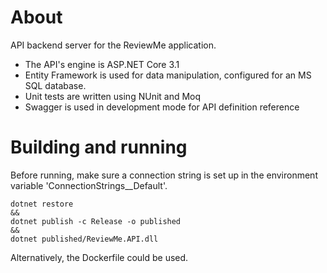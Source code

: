 # About
API backend server for the ReviewMe application.

* The API's engine is ASP.NET Core 3.1
* Entity Framework is used for data manipulation, configured for an MS SQL database.
* Unit tests are written using NUnit and Moq
* Swagger is used in development mode for API definition reference

# Building and running
Before running, make sure a connection string is set up in the environment variable 'ConnectionStrings__Default'.

```
dotnet restore
&&
dotnet publish -c Release -o published
&&
dotnet published/ReviewMe.API.dll
```
Alternatively, the Dockerfile could be used.
